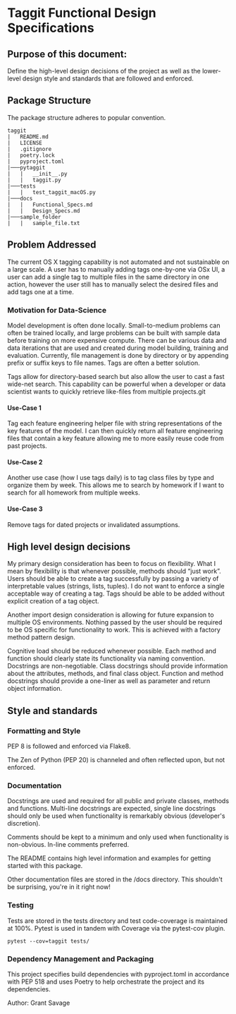 # Taggit Functional Design Specifications

## Purpose of this document:
Define the high-level design decisions of the project as well as the lower-level design style and standards that are followed and enforced.

## Package Structure
The package structure adheres to popular convention.

```
taggit
|   README.md
|   LICENSE
|   .gitignore
|   poetry.lock
|   pyproject.toml
|───pytaggit
|   |   __init__.py
|   |   taggit.py
|───tests
|   |   test_taggit_macOS.py
|───docs
|   |   Functional_Specs.md
|   |   Design_Specs.md
|───sample_folder
|   |   sample_file.txt
```

## Problem Addressed

The current OS X tagging capability is not automated and not sustainable on a large scale. 
A user has to manually adding tags one-by-one via OSx UI, a user can add a single tag to multiple files in the same 
directory in one action, however the user still has to manually select the desired files and add tags one at a time.

### Motivation for Data-Science
Model development is often done locally.
Small-to-medium problems can often be trained locally, and large problems can be built with sample 
data before training on more expensive compute. There can be various data and data iterations that are used and created 
during model building, training and evaluation. Currently, file management is done by directory or by appending prefix 
or suffix keys to file names. Tags are often a better solution.

Tags allow for directory-based search but also allow the user to cast a fast wide-net search. This capability can be 
powerful when a developer or data scientist wants to quickly retrieve like-files from multiple projects.git

#### Use-Case 1
Tag each feature engineering helper file with string representations of the key features of the model.
I can then quickly return all feature engineering files that contain a key feature allowing me to more 
easily reuse code from past projects.

#### Use-Case 2
Another use case (how I use tags daily) is to tag class files by type and organize them by week. 
This allows me to search by homework if I want to search for all homework from multiple weeks.

#### Use-Case 3
Remove tags for dated projects or invalidated assumptions.

## High level design decisions

My primary design consideration has been to focus on flexibility. What I mean by flexibility is that whenever possible,
methods should “just work”. Users should be able to create a tag successfully by passing a variety of interpretable
values (strings, lists, tuples). I do not want to enforce a single acceptable way of creating a tag. Tags should be
able to be added without explicit creation of a tag object. 

Another import design consideration is allowing for future expansion to multiple OS environments. Nothing passed by 
the user should be required to be OS specific for functionality to work. This is achieved with a factory method pattern
design.

Cognitive load should be reduced whenever possible. Each method and function should clearly state its functionality 
via naming convention. Docstrings are non-negotiable. Class docstrings should provide information about the attributes, 
methods, and final class object. Function and method docstrings should provide a one-liner as well as parameter and 
return object information.

## Style and standards

### Formatting and Style
PEP 8 is followed and enforced via Flake8.

The Zen of Python (PEP 20) is channeled and often reflected upon, but not enforced.

### Documentation
Docstrings are used and required for all public and private classes, methods and functions.
Multi-line docstrings are expected, single line docstrings should only be used when functionality
is remarkably obvious (developer's discretion).

Comments should be kept to a minimum and only used when functionality is non-obvious. In-line comments preferred.

The README contains high level information and examples for getting started with this package.

Other documentation files are stored in the /docs directory. This shouldn't be surprising, you're in it right now!

### Testing
Tests are stored in the tests directory and test code-coverage is maintained at 100%. 
Pytest is used in tandem with Coverage via the pytest-cov plugin.
```zsh1
pytest --cov=taggit tests/    
```
### Dependency Management and Packaging
This project specifies build dependencies with pyproject.toml in accordance with PEP 518 
and uses Poetry to help orchestrate the project and its dependencies.


Author: Grant Savage
